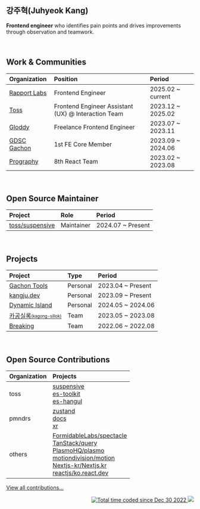 <h2>강주혁(Juhyeok Kang)</h2>

<p><b>Frontend engineer</b> who identifies pain points and drives improvements through observation and teamwork.</p>

<br />

## Work & Communities
| Organization | Position | Period |
|:------------|:---------|:---------|
| [Rapport Labs](https://www.rapportlabs.kr/) | Frontend Engineer | 2025.02 ~ current |
| [Toss](https://toss.im/) | Frontend Engineer Assistant (UX) @ Interaction Team  | 2023.12 ~ 2025.02 |
| [Gloddy](https://github.com/gloddy-dev) | Freelance Frontend Engineer | 2023.07 ~ 2023.11 |
| [GDSC Gachon](https://gdsc.community.dev/gachon-university/) | 1st FE Core Member | 2023.09 ~ 2024.06 |
| [Prography](https://prography.org/) | 8th React Team | 2023.02 ~ 2023.08 |

<br />

## Open Source Maintainer
| Project | Role | Period |
|:---------|:------|:---------|
| [toss/suspensive](https://github.com/toss/suspensive) | Maintainer | 2024.07 ~ Present |

<br />

## Projects
| Project | Type | Period |
|:---------|:------|:---------|
| [Gachon Tools](https://github.com/kangju2000/gachon-tools) | Personal | 2023.04 ~ Present |
| [kangju.dev](https://github.com/kangju2000/kangju.dev) | Personal | 2023.09 ~ Present |
| [Dynamic Island](https://github.com/kangju2000/dynamic-island) | Personal | 2024.05 ~ 2024.06 |
| [카공실록<sub><sup>(kagong-sillok)</sup></sub>](https://github.com/kagong-sillok/kagong-sillok-client) | Team | 2023.05 ~ 2023.08 |
| [Breaking](https://github.com/Breaking-Dope/breaking-frontend) | Team | 2022.06 ~ 2022.08 |

<br />

## Open Source Contributions
| Organization | Projects |
|:------------|:---------|
| toss | [suspensive](https://github.com/toss/suspensive/pulls?q=is%3Apr+author%3Akangju2000)<br>[es-toolkit](https://github.com/toss/es-toolkit/pulls?q=is%3Apr+author%3Akangju2000)<br>[es-hangul](https://github.com/toss/es-hangul/pulls?q=is%3Apr+author%3Akangju2000) |
| pmndrs | [zustand](https://github.com/pmndrs/zustand/pulls?q=is%3Apr+author%3Akangju2000)<br>[docs](https://github.com/pmndrs/docs/pulls?q=is%3Apr+author%3Akangju2000)<br>[xr](https://github.com/pmndrs/xr/pulls?q=is%3Apr+author%3Akangju2000) |
| others | [FormidableLabs/spectacle](https://github.com/FormidableLabs/spectacle/pulls?q=is%3Apr+author%3Akangju2000)<br>[TanStack/query](https://github.com/TanStack/query/pulls?q=is%3Apr+author%3Akangju2000)<br>[PlasmoHQ/plasmo](https://github.com/PlasmoHQ/plasmo/pulls?q=is%3Apr+author%3Akangju2000)<br>[motiondivision/motion](https://github.com/motiondivision/motion/pulls?q=is%3Apr+author%3Akangju2000)<br>[Nextjs-kr/Nextjs.kr](https://github.com/Nextjs-kr/Nextjs.kr/pulls?q=is%3Apr+author%3Akangju2000)<br>[reactjs/ko.react.dev](https://github.com/reactjs/ko.react.dev/pulls?q=is%3Apr+author%3Akangju2000) |

[View all contributions...](https://github.com/search?q=author%3Akangju2000+created%3A%3E2023-08-01+-user%3Akangju2000+-org%3Agloddy-dev+-org%3AGDGoC-Gachon+-org%3Akagong-sillok+-org%3Awoowacourse-precourse+-org%3Aprography-dev&type=pullrequests&-repo%3Akangju2000%2Fgachon-tools=)

<p align="right">
  <a href="https://wakatime.com/@0f1d9f2a-fec5-4d7d-853d-26a2723da169">
    <img src="https://wakatime.com/badge/user/0f1d9f2a-fec5-4d7d-853d-26a2723da169.svg" alt="Total time coded since Dec 30 2022" />
  </a>
  <img src="https://hits.seeyoufarm.com/api/count/incr/badge.svg?url=https%3A%2F%2Fgithub.com%2Fkangju2000&count_bg=%2379C83D&title_bg=%23555555&icon=&icon_color=%23E7E7E7&title=hits&edge_flat=false"/>
</p>

